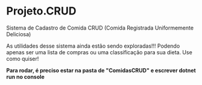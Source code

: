 # Projeto.CRUD


Sistema de Cadastro de Comida CRUD (Comida Registrada Uniformemente Deliciosa)

As utilidades desse sistema ainda estão sendo exploradas!!!
Podendo apenas ser uma lista de compras ou uma classificação para sua dieta. Use como quiser!


**Para rodar, é preciso estar na pasta de "ComidasCRUD" e escrever dotnet run no console**
